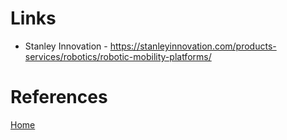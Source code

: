 # Links

- Stanley Innovation - https://stanleyinnovation.com/products-services/robotics/robotic-mobility-platforms/

# References


[Home](../Readme.md)

